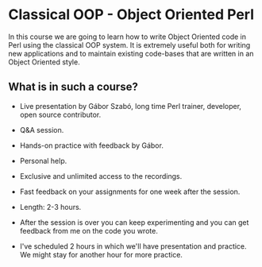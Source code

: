 # Classical OOP - Object Oriented Perl

In this course we are going to learn how to write Object Oriented code in Perl using the classical OOP system. It is extremely useful both for writing new applications and to maintain existing code-bases that are written in an Object Oriented style.

## What is in such a course?

* Live presentation by Gábor Szabó, long time Perl trainer, developer, open source contributor.
* Q&A session.
* Hands-on practice with feedback by Gábor.
* Personal help.
* Exclusive and unlimited access to the recordings.
* Fast feedback on your assignments for one week after the session.
* Length: 2-3 hours.

* After the session is over you can keep experimenting and you can get feedback from me on the code you wrote.
* I've scheduled 2 hours in which we'll have presentation and practice. We might stay for another hour for more practice.

